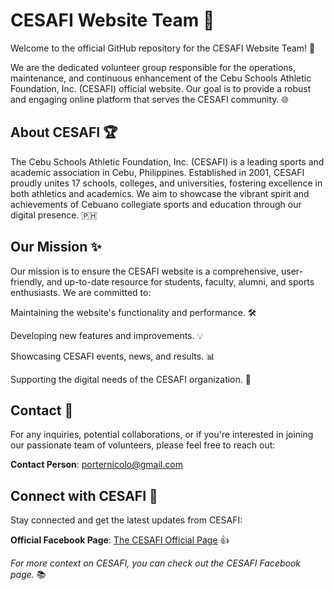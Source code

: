 # CESAFI Website Team 🚀
Welcome to the official GitHub repository for the CESAFI Website Team! 👋

We are the dedicated volunteer group responsible for the operations, maintenance, and continuous enhancement of the Cebu Schools Athletic Foundation, Inc. (CESAFI) official website. Our goal is to provide a robust and engaging online platform that serves the CESAFI community. 🌐

## About CESAFI 🏆
The Cebu Schools Athletic Foundation, Inc. (CESAFI) is a leading sports and academic association in Cebu, Philippines. Established in 2001, CESAFI proudly unites 17 schools, colleges, and universities, fostering excellence in both athletics and academics. We aim to showcase the vibrant spirit and achievements of Cebuano collegiate sports and education through our digital presence. 🇵🇭

## Our Mission ✨
Our mission is to ensure the CESAFI website is a comprehensive, user-friendly, and up-to-date resource for students, faculty, alumni, and sports enthusiasts. We are committed to:

Maintaining the website's functionality and performance. 🛠️

Developing new features and improvements. 💡

Showcasing CESAFI events, news, and results. 📊

Supporting the digital needs of the CESAFI organization. 🤝

## Contact 📧
For any inquiries, potential collaborations, or if you're interested in joining our passionate team of volunteers, please feel free to reach out:

**Contact Person**: porternicolo@gmail.com

## Connect with CESAFI 📱
Stay connected and get the latest updates from CESAFI:

**Official Facebook Page**: [The CESAFI Official Page](https://www.facebook.com/thecesafi/) 👍

*For more context on CESAFI, you can check out the CESAFI Facebook page.* 📚
